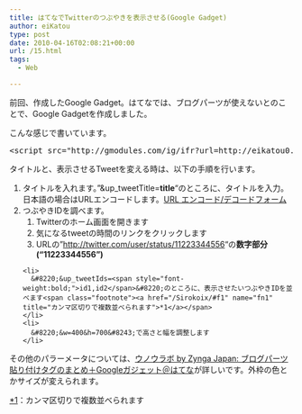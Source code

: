 ```yaml
---
title: はてなでTwitterのつぶやきを表示させる(Google Gadget)
author: eiKatou
type: post
date: 2010-04-16T02:08:21+00:00
url: /15.html
tags:
  - Web

---
```

<div class="section">
  <p>
    前回、作成したGoogle Gadget。はてなでは、ブログパーツが使えないとのことで、Google Gadgetを作成しました。
  </p>
  
  <p>
    こんな感じで書いています。
  </p>
  
  <pre class="syntax-highlight">
&#60;script src=<span class="synConstant">&#34;http://gmodules.com/ig/ifr?url=http://eikatou0.appspot.com/gadets/tweet01/tweetGadgets.xml&#38;up_tweetTitle=%E4%BB%8A%E6%97%A5%E3%81%AE%E6%B3%A8%E7%9B%AETweet%21%21&#38;up_tweetIds=12279963640,12269816963,12258327892&#38;synd=open&#38;w=400&#38;h=700&#38;title=&#38;border=%23e5ecf9&#38;output=js&#34;</span>&#62;&#60;/script&#62;
</pre>
  
  <p>
    タイトルと、表示させるTweetを変える時は、以下の手順を行います。
  </p>
  
  <ol>
    <li>
      タイトルを入れます。&#8221;&up_tweetTitle=<span style="font-weight:bold;">title</span>&#8220;のところに、タイトルを入力。日本語の場合はURLエンコードします。<a href="http://home.kendomo.net/board/decode/" target="_blank">URL エンコード/デコードフォーム</a>
    </li>
    <li>
      つぶやきIDを調べます。 <ol>
        <li>
          Twitterのホーム画面を開きます
        </li>
        <li>
          気になるtweetの時間のリンクをクリックします
        </li>
        <li>
          URLの&#8221;<a href="http://twitter.com/user/status/11223344556" target="_blank">http://twitter.com/user/status/11223344556</a>&#8220;の<span style="font-weight:bold;">数字部分(&#8220;11223344556&#8221;)</span>
        </li>
      </ol>
    </li>
    
    <li>
      &#8220;&up_tweetIds=<span style="font-weight:bold;">id1,id2</span>&#8220;のところに、表示させたいつぶやきIDを並べます<span class="footnote"><a href="/Sirokoix/#f1" name="fn1" title="カンマ区切りで複数並べられます">*1</a></span>
    </li>
    <li>
      &#8220;&w=400&h=700&#8243;で高さと幅を調整します
    </li>
  </ol>
  
  <p>
    その他のパラーメータについては、<a href="http://labs.unoh.net/2007/08/google_1.html" target="_blank">ウノウラボ by Zynga Japan: ブログパーツ貼り付けタグのまとめ＋Googleガジェット＠はてな</a>が詳しいです。外枠の色とかサイズが変えられます。
  </p>
</div>

<div class="footnote">
  <p class="footnote">
    <a href="/Sirokoix/#fn1" name="f1">*1</a>：カンマ区切りで複数並べられます
  </p>
</div>
